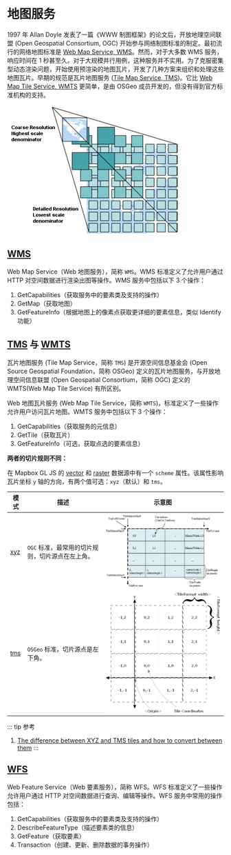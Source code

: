 # 地图服务

1997 年 Allan Doyle 发表了一篇《WWW 制图框架》的论文后，开放地理空间联盟 (Open Geospatial Consortium, OGC) 开始参与网络制图标准的制定。最初流行的网络地图标准是 [Web Map Service, WMS](https://www.ogc.org/standard/wms/)。然而，对于大多数 WMS 服务，响应时间在 1 秒甚至久。对于大规模并行用例，这种服务并不实用。为了克服密集型动态渲染问题，开始使用预渲染的地图瓦片，开发了几种方案来组织和处理这些地图瓦片。早期的规范是瓦片地图服务 ([Tile Map Service, TMS](https://wiki.osgeo.org/wiki/Tile_Map_Service_Specification))。它比 [Web Map Tile Service, WMTS](http://www.opengeospatial.org/standards/wmts) 更简单，是由 OSGeo 成员开发的，但没有得到官方标准机构的支持。

![瓦片地图](/assets/images/tile.png)

## [WMS](http://www.opengeospatial.org/standards/wms)

Web Map Service（Web 地图服务），简称 `WMS`。WMS 标准定义了允许用户通过 HTTP 对空间数据进行渲染出图等操作。WMS 服务中包括以下 3 个操作：

1. GetCapabilities（获取服务中的要素类及支持的操作）
2. GetMap（获取地图）
3. GetFeatureInfo（根据地图上的像素点获取更详细的要素信息，类似 Identify 功能）

## [TMS](https://wiki.osgeo.org/wiki/Tile_Map_Service_Specification) 与 [WMTS](http://www.opengeospatial.org/standards/wmts)

瓦片地图服务 (Tile Map Service，简称 `TMS`) 是开源空间信息基金会 (Open Source Geospatial Foundation，简称 OSGeo) 定义的瓦片地图服务，与开放地理空间信息联盟 (Open Geospatial Consortium，简称 OGC) 定义的 WMTS(Web Map Tile Service) 有所区别。

Web 地图瓦片服务 (Web Map Tile Service，简称 `WMTS`)，标准定义了一些操作允许用户访问瓦片地图。WMTS 服务中包括以下 3 个操作：

1. GetCapabilities（获取服务的元信息）
2. GetTile（获取瓦片）
3. GetFeatureInfo（可选，获取点选的要素信息）

**两者的切片规则不同：**

在 Mapbox GL JS 的 [vector](https://docs.mapbox.com/mapbox-gl-js/style-spec/sources/#vector) 和 [raster](https://docs.mapbox.com/mapbox-gl-js/style-spec/sources/#raster) 数据源中有一个 `scheme` 属性。该属性影响瓦片坐标 `y` 轴的方向，有两个值可选：`xyz`（默认）和 `tms`。

| 模式                                                              | 描述                                             | 示意图                          |
| ----------------------------------------------------------------- | ------------------------------------------------ | ------------------------------- |
| [xyz](https://wiki.openstreetmap.org/wiki/Slippy_map_tilenames)   | `OGC` 标准，最常用的切片规则，切片源点在左上角。 | ![xyz](/assets/images/wmts.png) |
| [tms](https://wiki.osgeo.org/wiki/Tile_Map_Service_Specification) | `OSGeo` 标准，切片源点是左下角。                 | ![tms](/assets/images/tms.png)  |

::: tip 参考

1. [The difference between XYZ and TMS tiles and how to convert between them]()
   :::

## [WFS](http://www.opengeospatial.org/standards/wfs)

Web Feature Service（Web 要素服务），简称 WFS。WFS 标准定义了一些操作允许用户通过 HTTP 对空间数据进行查询、编辑等操作。WFS 服务中常用的操作包括：

1. GetCapabilities（获取服务中的要素类及支持的操作）
2. DescribeFeatureType（描述要素类的信息）
3. GetFeature（获取要素）
4. Transaction（创建、更新、删除数据的事务操作）
